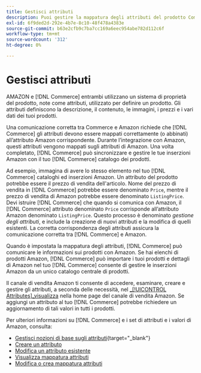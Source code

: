 ```yaml
---
title: Gestisci attributi
description: Puoi gestire la mappatura degli attributi del prodotto Commerce agli attributi di Amazon per garantire informazioni accurate sui prodotti tra i sistemi.
exl-id: 6f9ded2d-292e-4b7e-8c10-48f478a4383e
source-git-commit: b63e2cfb9c7ba7cc169a6eec954abe782d112c6f
workflow-type: tm+mt
source-wordcount: '312'
ht-degree: 0%

---
```


# Gestisci attributi

AMAZON e [!DNL Commerce] entrambi utilizzano un sistema di proprietà del prodotto, note come attributi, utilizzato per definire un prodotto. Gli attributi definiscono la descrizione, il contenuto, le immagini, i prezzi e i vari dati dei tuoi prodotti.

Una comunicazione corretta tra Commerce e Amazon richiede che [!DNL Commerce] gli attributi devono essere mappati correttamente (o abbinati) all’attributo Amazon corrispondente. Durante l’integrazione con Amazon, questi attributi vengono mappati sugli attributi di Amazon. Una volta completato, [!DNL Commerce] può sincronizzare e gestire le tue inserzioni Amazon con il tuo [!DNL Commerce] catalogo dei prodotti.

Ad esempio, immagina di avere lo stesso elemento nel tuo [!DNL Commerce] cataloghi ed inserzioni Amazon. Un attributo del prodotto potrebbe essere il prezzo di vendita dell&#39;articolo. Nome del prezzo di vendita in [!DNL Commerce] potrebbe essere denominato `Price`, mentre il prezzo di vendita di Amazon potrebbe essere denominato `ListingPrice`. Devi istruire [!DNL Commerce] che quando si comunica con Amazon, il [!DNL Commerce] attributo denominato `Price` corrisponde all’attributo Amazon denominato `ListingPrice`. Questo processo è denominato _gestione degli attributi_, e include la creazione di nuovi attributi e la modifica di quelli esistenti. La corretta corrispondenza degli attributi assicura la comunicazione corretta tra [!DNL Commerce] e Amazon.

Quando è impostata la mappatura degli attributi, [!DNL Commerce] può comunicare le informazioni sui prodotti con Amazon. Se hai elenchi di prodotti Amazon, [!DNL Commerce] può importare i tuoi prodotti e dettagli di Amazon nel tuo [!DNL Commerce] consente di gestire le inserzioni Amazon da un unico catalogo centrale di prodotti.

Il canale di vendita Amazon ti consente di accedere, esaminare, creare e gestire gli attributi, a seconda delle necessità, nel [_[!UICONTROL Attributes]_visualizza](./attributes-view.md) nella home page del canale di vendita Amazon. Se aggiungi un attributo al tuo [!DNL Commerce] potrebbe richiedere un aggiornamento di tali valori in tutti i prodotti.

Per ulteriori informazioni su [!DNL Commerce] e i set di attributi e i valori di Amazon, consulta:

- [Gestisci nozioni di base sugli attributi](https://docs.magento.com/user-guide/catalog/product-attributes.html){target="_blank"}
- [Creare un attributo](./creating-attributes.md#create-an-attribute)
- [Modifica un attributo esistente](./creating-attributes.md#edit-an-attribute)
- [Visualizza mappatura attributi](./amazon-matching-attributes-values.md)
- [Modifica o crea mappatura attributi](./amazon-manually-update-incomplete-listing.md)
